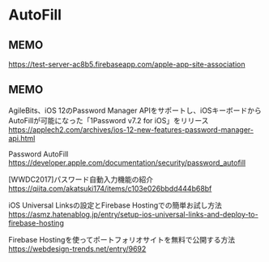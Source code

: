 # AutoFill

## MEMO

https://test-server-ac8b5.firebaseapp.com/apple-app-site-association

## MEMO

AgileBits、iOS 12のPassword Manager APIをサポートし、iOSキーボードからAutoFillが可能になった「1Password v7.2 for iOS」をリリース<br>
https://applech2.com/archives/ios-12-new-features-password-manager-api.html

Password AutoFill<br>
https://developer.apple.com/documentation/security/password_autofill

[WWDC2017]パスワード自動入力機能の紹介<br>
https://qiita.com/akatsuki174/items/c103e026bbdd444b68bf

iOS Universal Linksの設定とFirebase Hostingでの簡単お試し方法<br>
https://asmz.hatenablog.jp/entry/setup-ios-universal-links-and-deploy-to-firebase-hosting

Firebase Hostingを使ってポートフォリオサイトを無料で公開する方法<br>
https://webdesign-trends.net/entry/9692
